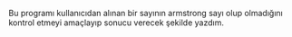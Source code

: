 Bu programı kullanıcıdan alınan bir sayının armstrong sayı olup olmadığını kontrol etmeyi amaçlayıp sonucu verecek şekilde yazdım.
